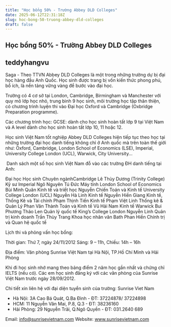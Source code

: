 ```yaml
---
title: "Học bổng 50% - Trường Abbey DLD Colleges"
date: 2025-06-12T22:31:18Z
slug: hoc-bong-50-truong-abbey-dld-colleges
draft: false
---
```


## Học bổng 50% - Trường Abbey DLD Colleges

## teddyhangvu

Saga - Theo TTVN
Abbey DLD Colleges là một trong những trường dự bị đại học hàng đầu Anh Quốc. Học sinh được trang bị vốn kiến thức phong phú, bổ ích, là nền tảng vững vàng để bước vào đại học.

Trường có 4 cơ sở tại London, Cambridge, Birmingham và Manchester với quy mô lớp học nhỏ, trung bình 9 học sinh, môi trường học tập thân thiện, có chương trình luyện thi vào Đại học Oxford và Cambridge (Oxbridge Preparation programme).

Các chương trình học: GCSE: dành cho học sinh hoàn tất lớp 9 tại Việt Nam và A level dành cho học sinh hoàn tất lớp 10, 11 hoặc 12.

Học sinh Việt Nam tốt nghiệp Abbey DLD Colleges hiện tiếp tục theo học tại những trường đại học danh tiếng không chỉ ở Anh quốc mà trên toàn thế giới như: Oxford, Cambridge, London School of Economics (LSE), Imperial, University College London (UCL), Warwick, City University...

​ ​Danh sách một số học sinh Việt Nam đỗ vào các trường ĐH danh tiếng tại Anh:

 
 
Đại học​ Học sinh​ Chuyên ngành​Cambridge Lê Thùy Dương (Trinity College) Kỹ sư
Imperial Ngô Nguyên Tú Đức Máy tính
London School of Economics Bùi Minh Quân Kinh tế và triết học
Nguyễn Chiến Toán và Kinh tế
University College London (UCL) Nguyễn Hà Linh Kinh tế
Nguyễn Hiền Giang Kinh tế, Thống Kê và Tài chính
Phạm Thịnh Tiến Kinh tế
Phạm Việt Linh Thống kê & Quản Lý
Phan Văn Thành Toán và Kinh tế
Vũ Hải Nam Kinh tế
Warwick Bui Phương Thảo Len Quản lý quốc tế
King’s College London Nguyễn Linh Quản trị kinh doanh
Trần Thùy Trang Khoa học nhân văn
Bath Phan Hiền Chính trị và Quan hệ quốc tế
 
 

Lịch thi và phỏng vấn học bổng:

Thời gian:
Thứ 7, ngày 24/11/2012
Sáng: 9 – 11h, Chiều: 14h – 16h

Địa điểm:
Văn phòng Sunrise Việt Nam tại Hà Nội, TP.Hồ Chí Minh và Hải Phòng

Khi đi học sinh nhớ mang theo bảng điểm 2 năm học gần nhất và chứng chỉ IELTS (nếu có).
Các em học sinh đăng ký với các văn phòng của Sunrise Việt Nam trước ngày 28/09/2012.

Chi tiết xin liên hệ với đại diện tuyển sinh của trường: Sunrise Viet Nam
- Hà Nội: 3A Cao Bá Quát, Q.Ba Đình - ĐT: 37224878/ 37224898
- HCM: 11 Nguyễn Văn Mai, P.8, Q.3 - ĐT: 38236160
- Hải Phòng: 29 Nguyễn Trãi, Q.Ngô Quyền - ĐT: 031.2640 689

Email: info@sunrisevietnam.com
Website: www.sunrisevietnam.com
